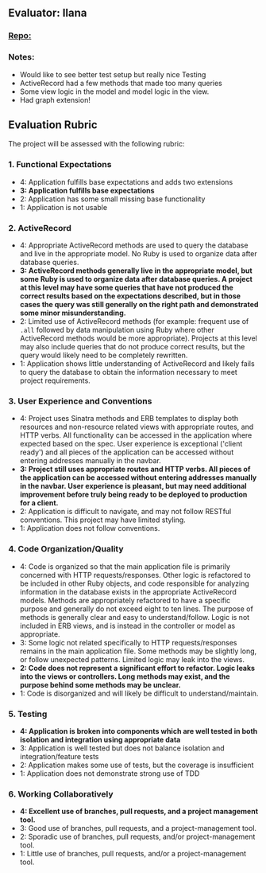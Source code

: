 ## Evaluator: Ilana

### [Repo:](https://github.com/snayrouz/bike-share)

### Notes:

- Would like to see better test setup but really nice Testing
- ActiveRecord had a few methods that made too many queries
- Some view logic in the model and model logic in the view.
- Had graph extension!

## Evaluation Rubric

The project will be assessed with the following rubric:

### 1. Functional Expectations

* 4: Application fulfills base expectations and adds two extensions
* **3: Application fulfills base expectations**
* 2: Application has some small missing base functionality
* 1: Application is not usable

### 2. ActiveRecord

* 4: Appropriate ActiveRecord methods are used to query the database and live in the appropriate model. No Ruby is used to organize data after database queries.
* **3: ActiveRecord methods generally live in the appropriate model, but some Ruby is used to organize data after database queries. A project at this level may have some queries that have not produced the correct results based on the expectations described, but in those cases the query was still generally on the right path and demonstrated some minor misunderstanding.**
* 2: Limited use of ActiveRecord methods (for example: frequent use of `.all` followed by data manipulation using Ruby where other ActiveRecord methods would be more appropriate). Projects at this level may also include queries that do not produce correct results, but the query would likely need to be completely rewritten.
* 1: Application shows little understanding of ActiveRecord and likely fails to query the database to obtain the information necessary to meet project requirements.

### 3. User Experience and Conventions

* 4: Project uses Sinatra methods and ERB templates to display both resources and non-resource related views with appropriate routes, and HTTP verbs. All functionality can be accessed in the application where expected based on the spec. User experience is exceptional ('client ready') and all pieces of the application can be accessed without entering addresses manually in the navbar.
* **3: Project still uses appropriate routes and HTTP verbs. All pieces of the application can be accessed without entering addresses manually in the navbar. User experience is pleasant, but may need additional improvement before truly being ready to be deployed to production for a client.**
* 2: Application is difficult to navigate, and may not follow RESTful conventions. This project may have limited styling.
* 1: Application does not follow conventions.

### 4. Code Organization/Quality

* 4: Code is organized so that the main application file is primarily concerned with HTTP requests/responses. Other logic is refactored to be included in other Ruby objects, and code responsible for analyzing information in the database exists in the appropriate ActiveRecord models. Methods are appropriately refactored to have a specific purpose and generally do not exceed eight to ten lines. The purpose of methods is generally clear and easy to understand/follow. Logic is not included in ERB views, and is instead in the controller or model as appropriate.
* 3: Some logic not related specifically to HTTP requests/responses remains in the main application file. Some methods may be slightly long, or follow unexpected patterns. Limited logic may leak into the views.
* **2: Code does not represent a significant effort to refactor. Logic leaks into the views or controllers. Long methods may exist, and the purpose behind some methods may be unclear.**
* 1: Code is disorganized and will likely be difficult to understand/maintain.

### 5. Testing

* **4: Application is broken into components which are well tested in both isolation and integration using appropriate data**
* 3: Application is well tested but does not balance isolation and integration/feature tests
* 2: Application makes some use of tests, but the coverage is insufficient
* 1: Application does not demonstrate strong use of TDD

### 6. Working Collaboratively

* **4: Excellent use of branches, pull requests, and a project management tool.**
* 3: Good use of branches, pull requests, and a project-management tool.
* 2: Sporadic use of branches, pull requests, and/or project-management tool.
* 1: Little use of branches, pull requests, and/or a project-management tool.
